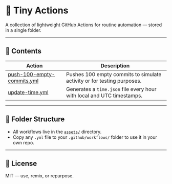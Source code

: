 # 🧩 Tiny Actions

A collection of lightweight GitHub Actions for routine automation — stored in a single folder.

---

## 📂 Contents

<table>
  <thead>
    <tr>
      <th align="center">Action</th>
      <th align="center">Description</th>
    </tr>
  </thead>
  <tbody>
    <tr>
      <td><a href="./assets/push-100-empty-commits.yml">push-100-empty-commits.yml</a></td>
      <td>Pushes 100 empty commits to simulate activity or for testing purposes.</td>
    </tr>
    <tr>
      <td><a href="./assets/update-time.yml">update-time.yml</a></td>
      <td>Generates a <code>time.json</code> file every hour with local and UTC timestamps.</td>
    </tr>
  </tbody>
</table>

---

## 📁 Folder Structure

- All workflows live in the [`assets/`](./assets) directory.  
- Copy any `.yml` file to your `.github/workflows/` folder to use it in your own repo.

---

## 🪪 License

MIT — use, remix, or repurpose.
